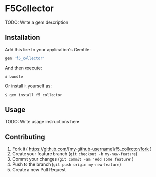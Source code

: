 # F5Collector

TODO: Write a gem description

## Installation

Add this line to your application's Gemfile:

```ruby
gem 'f5_collector'
```

And then execute:

    $ bundle

Or install it yourself as:

    $ gem install f5_collector

## Usage

TODO: Write usage instructions here

## Contributing

1. Fork it ( https://github.com/[my-github-username]/f5_collector/fork )
2. Create your feature branch (`git checkout -b my-new-feature`)
3. Commit your changes (`git commit -am 'Add some feature'`)
4. Push to the branch (`git push origin my-new-feature`)
5. Create a new Pull Request
